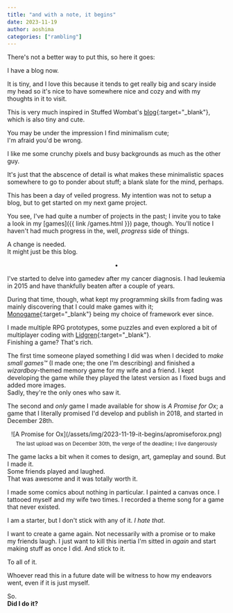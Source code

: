 ```yaml
---
title: "and with a note, it begins"
date: 2023-11-19
author: aoshima
categories: ["rambling"]
---
```


There's not a better way to put this, so here it goes:

I have a blog now.

It is tiny, and I love this because it tends to get really big and scary inside my head so it's nice to have somewhere nice and cozy and with my thoughts in it to visit.

This is very much inspired in Stuffed Wombat's [blog](http://stuffedwomb.at){:target="_blank"}, which is also tiny and cute.

You may be under the impression I find minimalism cute;  
I'm afraid you'd be wrong.

I like me some crunchy pixels and busy backgrounds as much as the other guy.

It's just that the abscence of detail is what makes these minimalistic spaces somewhere to go to ponder about stuff; a blank slate for the mind, perhaps.

This has been a day of veiled progress. My intention was not to setup a blog, but to get started on my next game project.

You see, I've had quite a number of projects in the past; I invite you to take a look in my [games]({{ link /games.html }}) page, though. You'll notice I haven't had much progress in the, well, _progress_ side of things.

A change is needed.  
It might just be this blog.

<p style="text-align: center;">•</p>

I've started to delve into gamedev after my cancer diagnosis. I had leukemia in 2015 and have thankfully beaten after a couple of years.

During that time, though, what kept my programming skills from fading was mainly discovering that I could make games with it; [Monogame](https://monogame.net/){:target="_blank"} being my choice of framework ever since.

I made multiple RPG prototypes, some puzzles and even explored a bit of multiplayer coding with [Lidgren](https://github.com/lidgren/lidgren-network-gen3){:target="_blank"}.  
Finishing a game? That's rich.

The first time someone played something I did was when I decided to _make small games™_ (I made one; the one I'm describing) and finished a _wizardboy_-themed memory game for my wife and a friend. I kept developing the game while they played the latest version as I fixed bugs and added more images.  
Sadly, they're the only ones who saw it.

The second and _only_ game I made available for show is _A Promise for Ox_; a game that I literally promised I'd develop and publish in 2018, and started in December 28th.

<p style="text-align: center;">
![A Promise for Ox](/assets/img/2023-11-19-it-begins/apromiseforox.png)  
<sub>The last upload was on December 30th, the verge of the deadline; I live dangerously</sub>
</p>

The game lacks a bit when it comes to design, art, gameplay and sound. But I made it.  
Some friends played and laughed.  
That was awesome and it was totally worth it.

I made some comics about nothing in particular.
I painted a canvas once.
I tattooed myself and my wife two times.
I recorded a theme song for a game that never existed.

I am a starter, but I don't stick with any of it. _I hate that_.

I want to create a game again. Not necessarily with a promise or to make my friends laugh. I just want to kill this inertia I'm sitted in _again_ and start making stuff as once I did. And stick to it.

To all of it.

Whoever read this in a future date will be witness to how my endeavors went, even if it is just myself.

So.  
__Did I do it?__